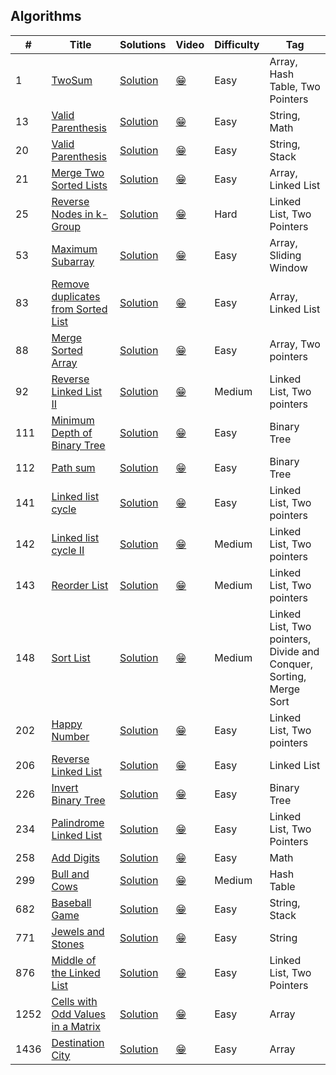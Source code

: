 ## Algorithms

|  #  |      Title     |   Solutions   | Video  | Difficulty  | Tag
|-----|----------------|---------------|--------|-------------|-------------
|1|[TwoSum](https://leetcode.com/problems/two-sum/)|[Solution](_1.ts) | [:grin:]() |Easy|Array, Hash Table, Two Pointers|
|13|[Valid Parenthesis](https://leetcode.com/problems/roman-to-integer/)|[Solution](_13.ts) | [:grin:]() |Easy|String, Math|
|20|[Valid Parenthesis](https://leetcode.com/problems/valid-parentheses/)|[Solution](_20.ts) | [:grin:]() |Easy|String, Stack|
|21|[Merge Two Sorted Lists](https://leetcode.com/problems/merge-two-sorted-lists/)|[Solution](_21.ts) | [:grin:]() |Easy|Array, Linked List|
|25|[Reverse Nodes in k-Group](https://leetcode.com/problems/reverse-nodes-in-k-group/)|[Solution](_25.js) | [:grin:]() |Hard|Linked List, Two Pointers|
|53|[Maximum Subarray](https://leetcode.com/problems/maximum-subarray/)|[Solution](_53.ts) | [:grin:]() |Easy|Array, Sliding Window|
|83|[Remove duplicates from Sorted List](https://leetcode.com/problems/remove-duplicates-from-sorted-list/)|[Solution](_83.js) | [:grin:]() |Easy|Array, Linked List|
|88|[Merge Sorted Array](https://leetcode.com/problems/merge-sorted-array/)|[Solution](_88.ts) | [:grin:]() |Easy|Array, Two pointers|
|92|[Reverse Linked List II](https://leetcode.com/problems/reverse-linked-list-ii/)|[Solution](_92.js) | [:grin:]() |Medium|Linked List, Two pointers|
|111|[Minimum Depth of Binary Tree](https://leetcode.com/problems/minimum-depth-of-binary-tree/)|[Solution](_111.ts) | [:grin:]() |Easy|Binary Tree|
|112|[Path sum](https://leetcode.com/problems/path-sum/)|[Solution](_112.ts) | [:grin:]() |Easy|Binary Tree|
|141|[Linked list cycle](https://leetcode.com/problems/linked-list-cycle/)|[Solution](_141.js) | [:grin:]() |Easy|Linked List, Two pointers|
|142|[Linked list cycle II](https://leetcode.com/problems/linked-list-cycle-ii/)|[Solution](_142.js) | [:grin:]() |Medium|Linked List, Two pointers|
|143|[Reorder List](https://leetcode.com/problems/reorder-list/)|[Solution](_143.js) | [:grin:]() |Medium|Linked List, Two pointers|
|148|[Sort List](https://leetcode.com/problems/sort-list/)|[Solution](_148.js) | [:grin:]() |Medium|Linked List, Two pointers, Divide and Conquer, Sorting, Merge Sort|
|202|[Happy Number](https://leetcode.com/problems/happy-number/)|[Solution](_202.js) | [:grin:]() |Easy|Linked List, Two pointers|
|206|[Reverse Linked List](https://leetcode.com/problems/reverse-linked-list/)|[Solution](_206.js) | [:grin:]() |Easy|Linked List|
|226|[Invert Binary Tree](https://leetcode.com/problems/invert-binary-tree/)|[Solution](_226.ts) | [:grin:]() |Easy|Binary Tree|
|234|[Palindrome Linked List](https://leetcode.com/problems/palindrome-linked-list/)|[Solution](_234.js) | [:grin:]() |Easy|Linked List, Two Pointers|
|258|[Add Digits](https://leetcode.com/problems/add-digits/)|[Solution](_258.ts) | [:grin:]() |Easy|Math|
|299|[Bull and Cows](https://leetcode.com/problems/bulls-and-cows/)|[Solution](_299.ts) | [:grin:]() |Medium|Hash Table|
|682|[Baseball Game](https://leetcode.com/problems/baseball-game/)|[Solution](_682.ts) | [:grin:]() |Easy|String, Stack|
|771|[Jewels and Stones](https://leetcode.com/problems/jewels-and-stones/)|[Solution](_771.ts) | [:grin:]() |Easy|String|
|876|[Middle of the Linked List](https://leetcode.com/problems/middle-of-the-linked-list/)|[Solution](_876.js) | [:grin:]() |Easy|Linked List, Two Pointers|
|1252|[Cells with Odd Values in a Matrix](https://leetcode.com/problems/cells-with-odd-values-in-a-matrix/)|[Solution](_1252.ts) | [:grin:]() |Easy|Array|
|1436|[Destination City](https://leetcode.com/problems/destination-city/)|[Solution](_1436.ts) | [:grin:]() |Easy|Array|
